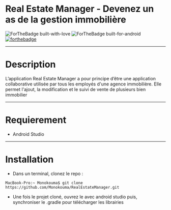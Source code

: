 # Real Estate Manager - Devenez un as de la gestion immobilière

![ForTheBadge built-with-love](http://ForTheBadge.com/images/badges/built-with-love.svg) ![ForTheBadge built-for-android](https://forthebadge.com/images/badges/built-for-android.svg) [![forthebadge](https://forthebadge.com/images/badges/made-with-kotlin.svg)](https://forthebadge.com)

***

# Description

L’application Real Estate Manager a pour principe d’être une application
collaborative utilisée par tous les employés d'une agence immobilière.
Elle permet l'ajout, la modification et le suivi de vente de plusieurs 
bien immobilier
***

# Requierement

- Android Studio
***

# Installation

- Dans un terminal, clonez le repo : 
```console
MacBook-Pro:~ Monokouma$ git clone https://github.com/Monokouma/RealEstateManager.git
```
- Une fois le projet cloné, ouvrez le avec android studio puis, synchroniser le .gradle pour télécharger les librairies
